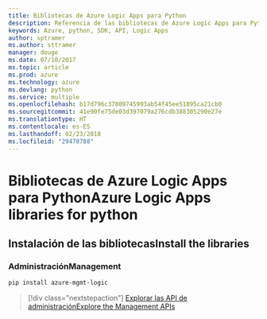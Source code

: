 ```yaml
---
title: Bibliotecas de Azure Logic Apps para Python
description: Referencia de las bibliotecas de Azure Logic Apps para Python
keywords: Azure, python, SDK, API, Logic Apps
author: sptramer
ms.author: sttramer
manager: douge
ms.date: 07/10/2017
ms.topic: article
ms.prod: azure
ms.technology: azure
ms.devlang: python
ms.service: multiple
ms.openlocfilehash: b17d796c37809745993ab54f45ee51895ca21cb0
ms.sourcegitcommit: 41e90fe75de03d397079a276cdb388305290e27e
ms.translationtype: HT
ms.contentlocale: es-ES
ms.lasthandoff: 02/23/2018
ms.locfileid: "29478788"
---
```

# <a name="azure-logic-apps-libraries-for-python"></a><span data-ttu-id="2f5e3-104">Bibliotecas de Azure Logic Apps para Python</span><span class="sxs-lookup"><span data-stu-id="2f5e3-104">Azure Logic Apps libraries for python</span></span>

## <a name="install-the-libraries"></a><span data-ttu-id="2f5e3-105">Instalación de las bibliotecas</span><span class="sxs-lookup"><span data-stu-id="2f5e3-105">Install the libraries</span></span>


### <a name="management"></a><span data-ttu-id="2f5e3-106">Administración</span><span class="sxs-lookup"><span data-stu-id="2f5e3-106">Management</span></span>

```bash
pip install azure-mgmt-logic
```
> [!div class="nextstepaction"]
> [<span data-ttu-id="2f5e3-107">Explorar las API de administración</span><span class="sxs-lookup"><span data-stu-id="2f5e3-107">Explore the Management APIs</span></span>](/python/api/overview/azure/logicapps/management)
